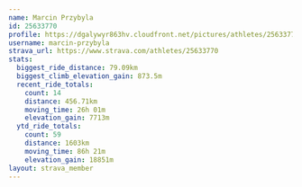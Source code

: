 ```yaml
---
name: Marcin Przybyla
id: 25633770
profile: https://dgalywyr863hv.cloudfront.net/pictures/athletes/25633770/12947173/2/large.jpg
username: marcin-przybyla
strava_url: https://www.strava.com/athletes/25633770
stats:
  biggest_ride_distance: 79.09km
  biggest_climb_elevation_gain: 873.5m
  recent_ride_totals:
    count: 14
    distance: 456.71km
    moving_time: 26h 01m
    elevation_gain: 7713m
  ytd_ride_totals:
    count: 59
    distance: 1603km
    moving_time: 86h 21m
    elevation_gain: 18851m
layout: strava_member
--- 
```

